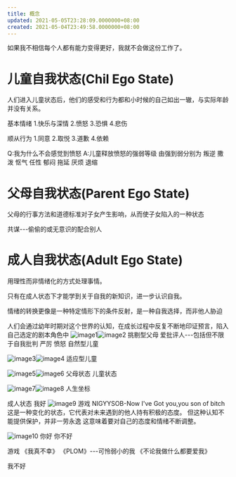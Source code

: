 ```yaml
---
title: 概念
updated: 2021-05-05T23:28:09.0000000+08:00
created: 2021-05-04T23:49:58.0000000+08:00
---
```


如果我不相信每个人都有能力变得更好，我就不会做这份工作了。

# 儿童自我状态(Chil Ego State)
人们进入儿童状态后，他们的感受和行为都和小时候的自己如出一辙，与实际年龄并没有关系。

基本情绪
1.快乐与深情
2.愤怒
3.恐惧
4.悲伤

顺从行为
1.同意
2.取悦
3.道歉
4.依赖

Q:我为什么不会感觉到愤怒
A:儿童释放愤怒的强弱等级
由强到弱分别为
叛逆 撒泼 怄气 任性 郁闷 拖延 厌烦 退缩

# 父母自我状态(Parent Ego State)
父母的行事方法和道德标准对子女产生影响，从而使子女陷入的一种状态

共谋---偷偷的或无意识的配合别人

# 成人自我状态(Adult Ego State)
用理性而非情绪化的方式处理事情。

只有在成人状态下才能学到关于自我的新知识，进一步认识自我。

情绪的转换更像是一种特定情形下的条件反射，是一种自我选择，而非他人胁迫

人们会通过幼年时期对这个世界的认知，在成长过程中反复不断地印证预言，陷入自己选定的剧本角色中
![image1](读书笔记-20230508%2011-31/resources/image1.png)![image2](读书笔记-20230508%2011-31/resources/image2.png)
挑剔型父母
爱批评人---包括但不限于自我批判
严厉
愤怒
自然型儿童

![image3](读书笔记-20230508%2011-31/resources/image3.png)![image4](读书笔记-20230508%2011-31/resources/image4.png)
适应型儿童

![image5](读书笔记-20230508%2011-31/resources/image5.png)![image6](读书笔记-20230508%2011-31/resources/image6.png)
父母状态
儿童状态

![image7](读书笔记-20230508%2011-31/resources/image7.png)![image8](读书笔记-20230508%2011-31/resources/image8.png)
人生坐标

成人状态
我好
![image9](读书笔记-20230508%2011-31/resources/image9.png)
游戏
NIGYYSOB-Now I've Got you,you son of bitch
这是一种变化的状态，它代表对未来遇到的他人持有积极的态度。
但这种认知不能提供保护，并非一劳永逸
这意味着要对自己的态度和情绪不断调整。

![image10](读书笔记-20230508%2011-31/resources/image10.png)
你好
你不好

游戏
《我真不幸》
《PLOM》---可怜弱小的我
《不论我做什么都要爱我》

我不好
